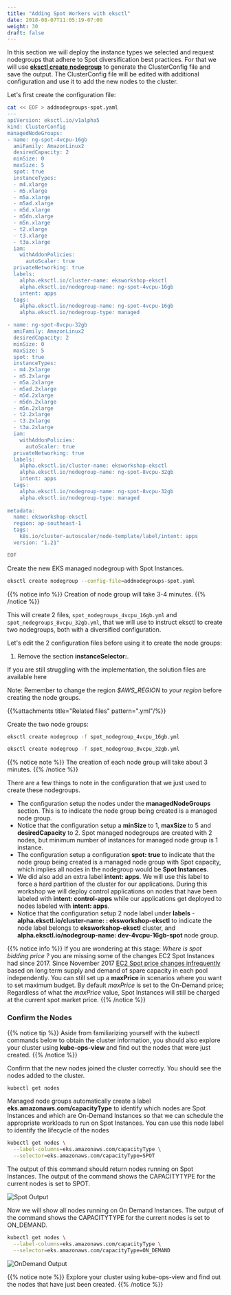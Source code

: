 ```yaml
---
title: "Adding Spot Workers with eksctl"
date: 2018-08-07T11:05:19-07:00
weight: 30
draft: false
---
```


In this section we will deploy the instance types we selected and request nodegroups that adhere to Spot diversification best practices. For that we will use **[eksctl create nodegroup](https://eksctl.io/usage/managing-nodegroups/)** to generate the ClusterConfig file and save the output. The ClusterConfig file will be edited with additional configuration and use it to add the new nodes to the cluster.

Let's first create the configuration file:

```bash
cat << EOF > addnodegroups-spot.yaml
---
apiVersion: eksctl.io/v1alpha5
kind: ClusterConfig
managedNodeGroups:
- name: ng-spot-4vcpu-16gb
  amiFamily: AmazonLinux2
  desiredCapacity: 2
  minSize: 0
  maxSize: 5
  spot: true
  instanceTypes:
  - m4.xlarge
  - m5.xlarge
  - m5a.xlarge
  - m5ad.xlarge
  - m5d.xlarge
  - m5dn.xlarge
  - m5n.xlarge
  - t2.xlarge
  - t3.xlarge
  - t3a.xlarge
  iam:
    withAddonPolicies:
      autoScaler: true
  privateNetworking: true
  labels:
    alpha.eksctl.io/cluster-name: eksworkshop-eksctl
    alpha.eksctl.io/nodegroup-name: ng-spot-4vcpu-16gb
    intent: apps
  tags:
    alpha.eksctl.io/nodegroup-name: ng-spot-4vcpu-16gb
    alpha.eksctl.io/nodegroup-type: managed

- name: ng-spot-8vcpu-32gb
  amiFamily: AmazonLinux2
  desiredCapacity: 2
  minSize: 0
  maxSize: 5
  spot: true
  instanceTypes:
  - m4.2xlarge
  - m5.2xlarge
  - m5a.2xlarge
  - m5ad.2xlarge
  - m5d.2xlarge
  - m5dn.2xlarge
  - m5n.2xlarge
  - t2.2xlarge
  - t3.2xlarge
  - t3a.2xlarge
  iam:
    withAddonPolicies:
      autoScaler: true
  privateNetworking: true
  labels:
    alpha.eksctl.io/cluster-name: eksworkshop-eksctl
    alpha.eksctl.io/nodegroup-name: ng-spot-8vcpu-32gb
    intent: apps
  tags:
    alpha.eksctl.io/nodegroup-name: ng-spot-8vcpu-32gb
    alpha.eksctl.io/nodegroup-type: managed
    
metadata:
  name: eksworkshop-eksctl
  region: ap-southeast-1
  tags:
    k8s.io/cluster-autoscaler/node-template/label/intent: apps
  version: "1.21"

EOF
```
Create the new EKS managed nodegroup with Spot Instances. 

```sh
eksctl create nodegroup --config-file=addnodegroups-spot.yaml
```
{{% notice info %}}
Creation of node group will take 3-4 minutes. 
{{% /notice %}}

This will create 2 files, `spot_nodegroups_4vcpu_16gb.yml` and `spot_nodegroups_8vcpu_32gb.yml`, that we will use to instruct eksctl to create two nodegroups, both with a diversified configuration.

Let's edit the 2 configuration files before using it to create the node groups:

1. Remove the section **instanceSelector:**.

If you are still struggling with the implementation, the solution files are available here

Note: Remember to change the region *$AWS_REGION* to *your region* before creating the node groups.

{{%attachments title="Related files" pattern=".yml"/%}}

Create the two node groups:

```bash
eksctl create nodegroup -f spot_nodegroup_4vcpu_16gb.yml
```

```bash
eksctl create nodegroup -f spot_nodegroup_8vcpu_32gb.yml
```

{{% notice note %}}
The creation of each node group will take about 3 minutes.
{{% /notice %}}

There are a few things to note in the configuration that we just used to create these nodegroups.

 * The configuration setup the nodes under the **managedNodeGroups** section. This is to indicate the node group being created is a managed node group.
 * Notice that the configuration setup a **minSize** to 1, **maxSize** to 5 and **desiredCapacity** to 2. Spot managed nodegroups are created with 2 nodes, but minimum number of instances for managed node group is 1 instance.
 * The configuration setup a configuration **spot: true** to indicate that the node group being created is a managed node group with Spot capacity, which implies all nodes in the nodegroup would be **Spot Instances**.
 * We did also add an extra label **intent: apps**. We will use this label to force a hard partition of the cluster for our applications. During this workshop we will deploy control applications on nodes that have been labeled with **intent: control-apps** while our applications get deployed to nodes labeled with **intent: apps**.
 * Notice that the configuration setup 2 node label under **labels** - **alpha.eksctl.io/cluster-name: : eksworkshop-eksctl** to indicate the node label belongs to **eksworkshop-eksctl** cluster, and **alpha.eksctl.io/nodegroup-name: dev-4vcpu-16gb-spot** node group.

{{% notice info %}}
If you are wondering at this stage: *Where is spot bidding price ?* you are missing some of the changes EC2 Spot Instances had since 2017. Since November 2017 [EC2 Spot price changes infrequently](https://aws.amazon.com/blogs/compute/new-amazon-ec2-spot-pricing/) based on long term supply and demand of spare capacity in each pool independently. You can still set up a **maxPrice** in scenarios where you want to set maximum budget. By default *maxPrice* is set to the On-Demand price; Regardless of what the *maxPrice* value, Spot Instances will still be charged at the current spot market price.
{{% /notice %}}

### Confirm the Nodes

{{% notice tip %}}
Aside from familiarizing yourself with the kubectl commands below to obtain the cluster information, you should also explore your cluster using **kube-ops-view** and find out the nodes that were just created.
{{% /notice %}}

Confirm that the new nodes joined the cluster correctly. You should see the nodes added to the cluster.

```bash
kubectl get nodes
```

Managed node groups automatically create a label **eks.amazonaws.com/capacityType** to identify which nodes are Spot Instances and which are On-Demand Instances so that we can schedule the appropriate workloads to run on Spot Instances. You can use this node label to identify the lifecycle of the nodes

```bash
kubectl get nodes \
  --label-columns=eks.amazonaws.com/capacityType \
  --selector=eks.amazonaws.com/capacityType=SPOT
```

The output of this command should return nodes running on Spot Instances. The output of the command shows the CAPACITYTYPE for the current nodes is set to SPOT.

![Spot Output](/images/using_ec2_spot_instances_with_eks/spotworkers/spot_get_spot.png)

Now we will show all nodes running on On Demand Instances. The output of the command shows the CAPACITYTYPE for the current nodes is set to ON_DEMAND.

```bash
kubectl get nodes \
  --label-columns=eks.amazonaws.com/capacityType \
  --selector=eks.amazonaws.com/capacityType=ON_DEMAND
```
![OnDemand Output](/images/using_ec2_spot_instances_with_eks/spotworkers/spot_get_od.png)

{{% notice note %}}
Explore your cluster using kube-ops-view and find out the nodes that have just been created.
{{% /notice %}}

